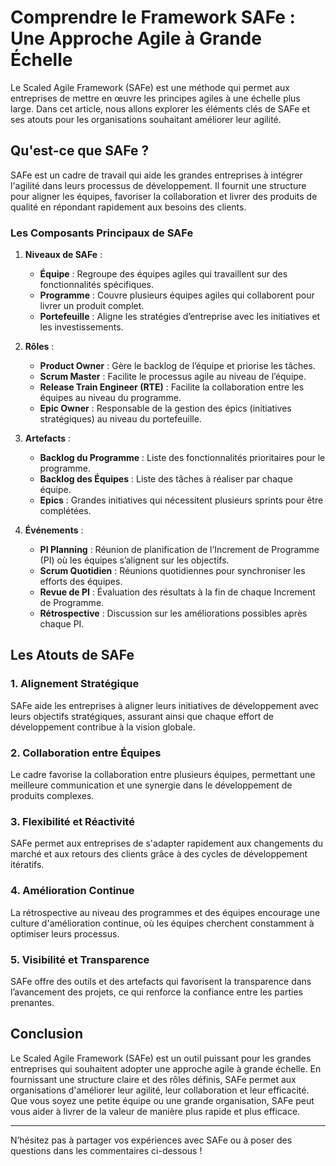 # Comprendre le Framework SAFe : Une Approche Agile à Grande Échelle

Le Scaled Agile Framework (SAFe) est une méthode qui permet aux entreprises de mettre en œuvre les principes agiles à une échelle plus large. Dans cet article, nous allons explorer les éléments clés de SAFe et ses atouts pour les organisations souhaitant améliorer leur agilité.

## Qu'est-ce que SAFe ?

SAFe est un cadre de travail qui aide les grandes entreprises à intégrer l'agilité dans leurs processus de développement. Il fournit une structure pour aligner les équipes, favoriser la collaboration et livrer des produits de qualité en répondant rapidement aux besoins des clients.

### Les Composants Principaux de SAFe

1. **Niveaux de SAFe** :
   - **Équipe** : Regroupe des équipes agiles qui travaillent sur des fonctionnalités spécifiques.
   - **Programme** : Couvre plusieurs équipes agiles qui collaborent pour livrer un produit complet.
   - **Portefeuille** : Aligne les stratégies d’entreprise avec les initiatives et les investissements.

2. **Rôles** :
   - **Product Owner** : Gère le backlog de l’équipe et priorise les tâches.
   - **Scrum Master** : Facilite le processus agile au niveau de l’équipe.
   - **Release Train Engineer (RTE)** : Facilite la collaboration entre les équipes au niveau du programme.
   - **Epic Owner** : Responsable de la gestion des épics (initiatives stratégiques) au niveau du portefeuille.

3. **Artefacts** :
   - **Backlog du Programme** : Liste des fonctionnalités prioritaires pour le programme.
   - **Backlog des Équipes** : Liste des tâches à réaliser par chaque équipe.
   - **Epics** : Grandes initiatives qui nécessitent plusieurs sprints pour être complétées.

4. **Événements** :
   - **PI Planning** : Réunion de planification de l’Increment de Programme (PI) où les équipes s’alignent sur les objectifs.
   - **Scrum Quotidien** : Réunions quotidiennes pour synchroniser les efforts des équipes.
   - **Revue de PI** : Évaluation des résultats à la fin de chaque Increment de Programme.
   - **Rétrospective** : Discussion sur les améliorations possibles après chaque PI.

## Les Atouts de SAFe

### 1. Alignement Stratégique

SAFe aide les entreprises à aligner leurs initiatives de développement avec leurs objectifs stratégiques, assurant ainsi que chaque effort de développement contribue à la vision globale.

### 2. Collaboration entre Équipes

Le cadre favorise la collaboration entre plusieurs équipes, permettant une meilleure communication et une synergie dans le développement de produits complexes.

### 3. Flexibilité et Réactivité

SAFe permet aux entreprises de s'adapter rapidement aux changements du marché et aux retours des clients grâce à des cycles de développement itératifs.

### 4. Amélioration Continue

La rétrospective au niveau des programmes et des équipes encourage une culture d'amélioration continue, où les équipes cherchent constamment à optimiser leurs processus.

### 5. Visibilité et Transparence

SAFe offre des outils et des artefacts qui favorisent la transparence dans l’avancement des projets, ce qui renforce la confiance entre les parties prenantes.

## Conclusion

Le Scaled Agile Framework (SAFe) est un outil puissant pour les grandes entreprises qui souhaitent adopter une approche agile à grande échelle. En fournissant une structure claire et des rôles définis, SAFe permet aux organisations d'améliorer leur agilité, leur collaboration et leur efficacité. Que vous soyez une petite équipe ou une grande organisation, SAFe peut vous aider à livrer de la valeur de manière plus rapide et plus efficace.

---

N’hésitez pas à partager vos expériences avec SAFe ou à poser des questions dans les commentaires ci-dessous !
